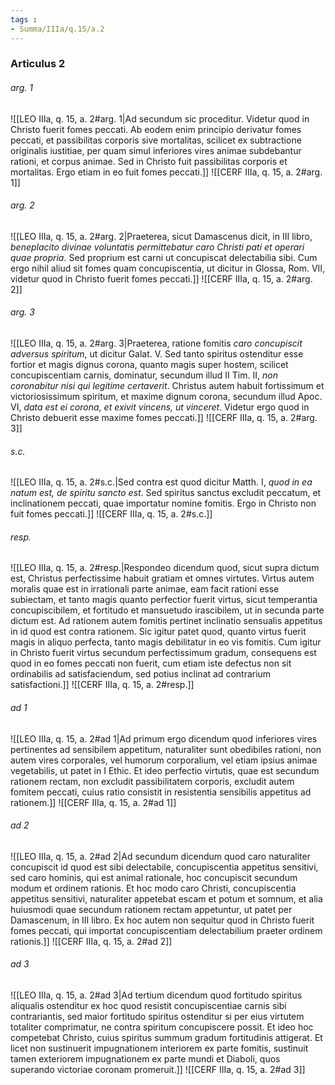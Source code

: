 ```yaml
---
tags : 
- Summa/IIIa/q.15/a.2
---
```


### Articulus 2

###### arg. 1
![[LEO IIIa, q. 15, a. 2#arg. 1|Ad secundum sic proceditur. Videtur quod in Christo fuerit fomes peccati. Ab eodem enim principio derivatur fomes peccati, et passibilitas corporis sive mortalitas, scilicet ex subtractione originalis iustitiae, per quam simul inferiores vires animae subdebantur rationi, et corpus animae. Sed in Christo fuit passibilitas corporis et mortalitas. Ergo etiam in eo fuit fomes peccati.]]
![[CERF IIIa, q. 15, a. 2#arg. 1]]

###### arg. 2
![[LEO IIIa, q. 15, a. 2#arg. 2|Praeterea, sicut Damascenus dicit, in III libro, *beneplacito divinae voluntatis permittebatur caro Christi pati et operari quae propria*. Sed proprium est carni ut concupiscat delectabilia sibi. Cum ergo nihil aliud sit fomes quam concupiscentia, ut dicitur in Glossa, Rom. VII, videtur quod in Christo fuerit fomes peccati.]]
![[CERF IIIa, q. 15, a. 2#arg. 2]]

###### arg. 3
![[LEO IIIa, q. 15, a. 2#arg. 3|Praeterea, ratione fomitis *caro concupiscit adversus spiritum*, ut dicitur Galat. V. Sed tanto spiritus ostenditur esse fortior et magis dignus corona, quanto magis super hostem, scilicet concupiscentiam carnis, dominatur, secundum illud II Tim. II, *non coronabitur nisi qui legitime certaverit*. Christus autem habuit fortissimum et victoriosissimum spiritum, et maxime dignum corona, secundum illud Apoc. VI, *data est ei corona, et exivit vincens, ut vinceret*. Videtur ergo quod in Christo debuerit esse maxime fomes peccati.]]
![[CERF IIIa, q. 15, a. 2#arg. 3]]

###### s.c.
![[LEO IIIa, q. 15, a. 2#s.c.|Sed contra est quod dicitur Matth. I, *quod in ea natum est, de spiritu sancto est*. Sed spiritus sanctus excludit peccatum, et inclinationem peccati, quae importatur nomine fomitis. Ergo in Christo non fuit fomes peccati.]]
![[CERF IIIa, q. 15, a. 2#s.c.]]

###### resp.
![[LEO IIIa, q. 15, a. 2#resp.|Respondeo dicendum quod, sicut supra dictum est, Christus perfectissime habuit gratiam et omnes virtutes. Virtus autem moralis quae est in irrationali parte animae, eam facit rationi esse subiectam, et tanto magis quanto perfectior fuerit virtus, sicut temperantia concupiscibilem, et fortitudo et mansuetudo irascibilem, ut in secunda parte dictum est. Ad rationem autem fomitis pertinet inclinatio sensualis appetitus in id quod est contra rationem. Sic igitur patet quod, quanto virtus fuerit magis in aliquo perfecta, tanto magis debilitatur in eo vis fomitis. Cum igitur in Christo fuerit virtus secundum perfectissimum gradum, consequens est quod in eo fomes peccati non fuerit, cum etiam iste defectus non sit ordinabilis ad satisfaciendum, sed potius inclinat ad contrarium satisfactioni.]]
![[CERF IIIa, q. 15, a. 2#resp.]]

###### ad 1
![[LEO IIIa, q. 15, a. 2#ad 1|Ad primum ergo dicendum quod inferiores vires pertinentes ad sensibilem appetitum, naturaliter sunt obedibiles rationi, non autem vires corporales, vel humorum corporalium, vel etiam ipsius animae vegetabilis, ut patet in I Ethic. Et ideo perfectio virtutis, quae est secundum rationem rectam, non excludit passibilitatem corporis, excludit autem fomitem peccati, cuius ratio consistit in resistentia sensibilis appetitus ad rationem.]]
![[CERF IIIa, q. 15, a. 2#ad 1]]

###### ad 2
![[LEO IIIa, q. 15, a. 2#ad 2|Ad secundum dicendum quod caro naturaliter concupiscit id quod est sibi delectabile, concupiscentia appetitus sensitivi, sed caro hominis, qui est animal rationale, hoc concupiscit secundum modum et ordinem rationis. Et hoc modo caro Christi, concupiscentia appetitus sensitivi, naturaliter appetebat escam et potum et somnum, et alia huiusmodi quae secundum rationem rectam appetuntur, ut patet per Damascenum, in III libro. Ex hoc autem non sequitur quod in Christo fuerit fomes peccati, qui importat concupiscentiam delectabilium praeter ordinem rationis.]]
![[CERF IIIa, q. 15, a. 2#ad 2]]

###### ad 3
![[LEO IIIa, q. 15, a. 2#ad 3|Ad tertium dicendum quod fortitudo spiritus aliqualis ostenditur ex hoc quod resistit concupiscentiae carnis sibi contrariantis, sed maior fortitudo spiritus ostenditur si per eius virtutem totaliter comprimatur, ne contra spiritum concupiscere possit. Et ideo hoc competebat Christo, cuius spiritus summum gradum fortitudinis attigerat. Et licet non sustinuerit impugnationem interiorem ex parte fomitis, sustinuit tamen exteriorem impugnationem ex parte mundi et Diaboli, quos superando victoriae coronam promeruit.]]
![[CERF IIIa, q. 15, a. 2#ad 3]]

